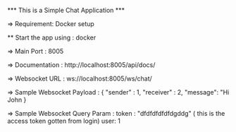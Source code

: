 *** This is a Simple Chat Application ***


=> Requirement: Docker setup

** Start the app using : docker

=> Main Port : 8005

=> Documentation : http://localhost:8005/api/docs/


=> Websocket URL : ws://localhost:8005/ws/chat/



=> Sample Websocket Payload : {
                                    "sender" : 1,
                                    "receiver" : 2,
                                    "message": "Hi John
                                }


=> Sample Websocket Query Param :
                                 token : "dfdfdfdfdfdgddg" ( this is the access token gotten from login)
                                 user: 1





